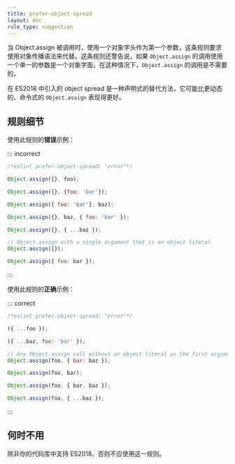 ```yaml
---
title: prefer-object-spread
layout: doc
rule_type: suggestion
---
```


当 Object.assign 被调用时，使用一个对象字头作为第一个参数，这条规则要求使用对象传播语法来代替。这条规则还警告说，如果 `Object.assign` 的调用使用一个单一的参数是一个对象字面，在这种情况下，`Object.assign` 的调用是不需要的。

在 ES2018 中引入的 object spread 是一种声明式的替代方法，它可能比更动态的、命令式的 `Object.assign` 表现得更好。

## 规则细节

使用此规则的**错误**示例：

::: incorrect

```js
/*eslint prefer-object-spread: "error"*/

Object.assign({}, foo);

Object.assign({}, {foo: 'bar'});

Object.assign({ foo: 'bar'}, baz);

Object.assign({}, baz, { foo: 'bar' });

Object.assign({}, { ...baz });

// Object.assign with a single argument that is an object literal
Object.assign({});

Object.assign({ foo: bar });
```

:::

使用此规则的**正确**示例：

::: correct

```js
/*eslint prefer-object-spread: "error"*/

({ ...foo });

({ ...baz, foo: 'bar' });

// Any Object.assign call without an object literal as the first argument
Object.assign(foo, { bar: baz });

Object.assign(foo, bar);

Object.assign(foo, { bar, baz });

Object.assign(foo, { ...baz });
```

:::

## 何时不用

除非你的代码库中支持 ES2018，否则不应使用这一规则。
